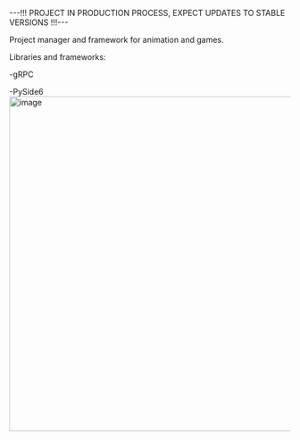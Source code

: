 ---!!! PROJECT IN PRODUCTION PROCESS, EXPECT UPDATES TO STABLE VERSIONS !!!---


Project manager and framework for animation and games.


Libraries and frameworks:

-gRPC

-PySide6
<img width="599" alt="image" src="https://github.com/user-attachments/assets/bc2a115e-953d-44cd-bcbc-7c4dc00e4a2c">
